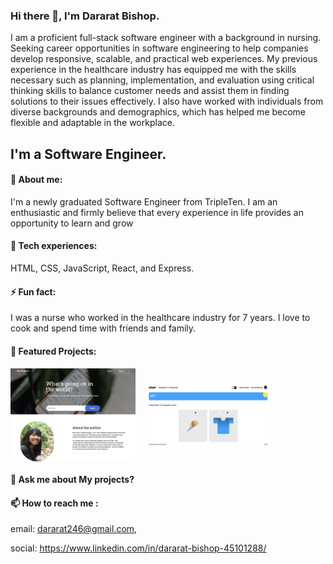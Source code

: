 ### Hi there 👋, I'm Dararat Bishop.

I am a proficient full-stack software engineer with a background in nursing. Seeking career opportunities in software engineering to help companies develop responsive, scalable, and practical web experiences. My previous experience in the healthcare industry has equipped me with the skills necessary such as planning, implementation, and evaluation using critical thinking skills to balance customer needs and assist them in finding solutions to their issues effectively. I also have worked with individuals from diverse backgrounds and demographics, which has helped me become flexible and adaptable in the workplace.


## I'm a Software Engineer.

#### 🔭 About me: 
I'm a newly graduated Software Engineer from TripleTen. I am an enthusiastic and firmly believe that every experience in life provides an opportunity to learn and grow

#### 🌱 Tech experiences: 
HTML, CSS, JavaScript, React, and Express.

#### ⚡ Fun fact: 
I was a nurse who worked in the healthcare industry for 7 years. I love to cook and spend time with friends and family.

#### 🌟 Featured Projects: 
[<img alt= "Newexplorer_App_image" width="200px" height="150px" border-color="black" align = "center" src="images/Newsexplorer.png"/>](https://newsexplorer.servernux.com/) &nbsp;&nbsp;&nbsp;[<img alt= "TWTR_App_image" width="200px" height="100px" border-color="black" align="center" src="images/WTWR.png"/>](https://www.wtwr.twilightparadox.com/)

#### 💬 Ask me about My projects?

#### 📫 How to reach me :

email: dararat246@gmail.com,

social: https://www.linkedin.com/in/dararat-bishop-45101288/


